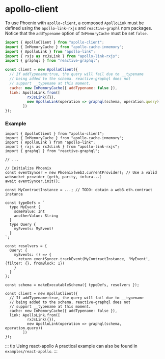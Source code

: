 # apollo-client
To use Phoenix with `apollo-client`, a composed `ApolloLink` must be defined using the `apollo-link-rxjs` and `reactive-graphl` npm packages. Notice that the `addTypename` option of `InMemoryCache` must be set `false`.

```js
import { ApolloClient } from "apollo-client";
import { InMemoryCache } from "apollo-cache-inmemory";
import { ApolloLink } from "apollo-link";
import { rxjs as rxJsLink } from "apollo-link-rxjs";
import { graphql } from "reactive-graphql";

const client = new ApolloClient({
  // If addTypename:true, the query will fail due to __typename
  // being added to the schema. reactive-graphql does not
  // support __typename at this moment.
  cache: new InMemoryCache({ addTypename: false }),
  link: ApolloLink.from([
          rxJsLink({}),
          new ApolloLink(operation => graphql(schema, operation.query))
        ])
});
```

### Example

```js{35-45}
import { ApolloClient } from "apollo-client";
import { InMemoryCache } from "apollo-cache-inmemory";
import { ApolloLink } from "apollo-link";
import { rxjs as rxJsLink } from "apollo-link-rxjs";
import { graphql } from "reactive-graphql";

// ...

// Initialize Phoenix
const eventSyncer = new Phoenix(web3.currentProvider); // Use a valid websocket provider (geth, parity, infura...)
await eventSyncer.init();

const MyContractInstance = ...; // TODO: obtain a web3.eth.contract instance

const typeDefs = `
  type MyEvent {
    someValue: Int
    anotherValue: String
  }
  type Query {
    myEvents: MyEvent!
  }
`;

const resolvers = {
  Query: {
    myEvents: () => {
      return eventSyncer.trackEvent(MyContractInstance, 'MyEvent', {filter: {}, fromBlock: 1})
    }
  }
};

const schema = makeExecutableSchema({ typeDefs, resolvers });

const client = new ApolloClient({
  // If addTypename:true, the query will fail due to __typename
  // being added to the schema. reactive-graphql does not
  // support __typename at this moment.
  cache: new InMemoryCache({ addTypename: false }),
  link: ApolloLink.from([
          rxJsLink({}),
          new ApolloLink(operation => graphql(schema, operation.query))
        ])
});
```


::: tip Using react-apollo
A practical example can also be found in `examples/react-apollo`.
:::